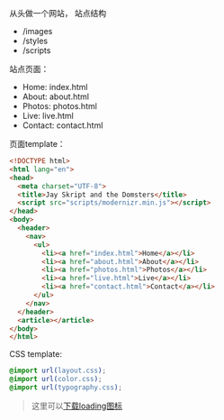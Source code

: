 从头做一个网站，
站点结构
- /images
- /styles
- /scripts

站点页面：
- Home: index.html
- About: about.html
- Photos: photos.html
- Live: live.html
- Contact: contact.html

页面template：

```html
<!DOCTYPE html>
<html lang="en">
<head>
  <meta charset="UTF-8">
  <title>Jay Skript and the Domsters</title>
  <script src="scripts/modernizr.min.js"></script>
</head>
<body>
  <header>
    <nav>
      <ul>
        <li><a href="index.html">Home</a></li>
        <li><a href="about.html">About</a></li>
        <li><a href="photos.html">Photos</a></li>
        <li><a href="live.html">Live</a></li>
        <li><a href="contact.html">Contact</a></li>
      </ul>
    </nav>
  </header>
  <article></article>
</body>
</html>
```

CSS template:

```css
@import url(layout.css);
@import url(color.css);
@import url(typography.css);
```

> 这里可以[下载loading图标](http://ajaxload.info)